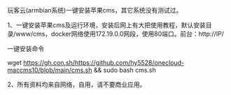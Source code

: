 玩客云(armbian系统)一键安装苹果cms，其它系统没有测试过。

1、一键安装苹果cms及运行环境，安装后网上有大把使用教程，默认安装目录/www/cms，docker网络使用172.19.0.0网段，使用80端口。前台：http://IP/

一键安装命令

wget https://gh.con.sh/https://github.com/hy5528/onecloud-maccms10/blob/main/cms.sh && sudo bash cms.sh



2、所有资料均来自网络，自用，请不要商业应用。

